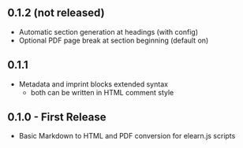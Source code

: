 ## 0.1.2 (not released)
* Automatic section generation at headings (with config)
* Optional PDF page break at section beginning (default on)
## 0.1.1
* Metadata and imprint blocks extended syntax
    * both can be written in HTML comment style
## 0.1.0 - First Release
* Basic Markdown to HTML and PDF conversion for elearn.js scripts
